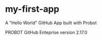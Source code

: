 # my-first-app
A "Hello World" GitHub App built with Probot

PROBOT GitHub Enteprise version 2.17.0
